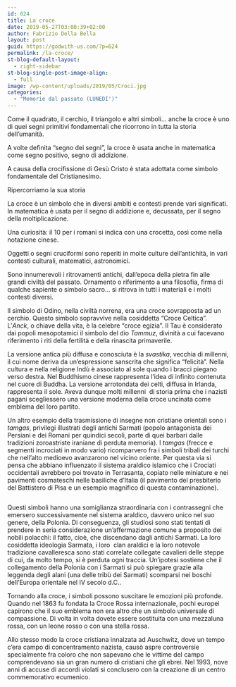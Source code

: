 ```yaml
---
id: 624
title: La croce
date: 2019-05-27T03:00:39+02:00
author: Fabrizio Della Bella
layout: post
guid: https://godwith-us.com/?p=624
permalink: /la-croce/
st-blog-default-layout:
  - right-sidebar
st-blog-single-post-image-align:
  - full
image: /wp-content/uploads/2019/05/Croci.jpg
categories:
  - "Memorie dal passato (LUNEDI')"
---
```

Come il quadrato, il cerchio, il triangolo e altri simboli… anche la croce è uno di quei segni primitivi fondamentali che ricorrono in tutta la storia dell’umanità.

A volte definita “segno dei segni”, la croce è usata anche in matematica come segno positivo, segno di addizione. 

A causa della crocifissione di Gesù Cristo è stata adottata come simbolo fondamentale del Cristianesimo.

Ripercorriamo la sua storia

La croce è un simbolo che in diversi ambiti e contesti prende vari significati. In matematica è usata per il segno di addizione e, decussata, per il segno della moltiplicazione. 

Una curiosità: il 10 per i romani si indica con una crocetta, così come nella notazione cinese.

Oggetti o segni cruciformi sono reperiti in molte culture dell’antichità, in vari contesti culturali, matematici, astronomici. 

Sono innumerevoli i ritrovamenti antichi, dall’epoca della pietra fin alle grandi civiltà del passato. Ornamento o riferimento a una filosofia, firma di qualche sapiente o simbolo sacro… si ritrova in tutti i materiali e i molti contesti diversi.

Il simbolo di Odino, nella civiltà norrena, era una croce sovrapposta ad un cerchio. Questo simbolo sopravvive nella cosiddetta “Croce Celtica”. L’_Anck_, o chiave della vita, è la celebre “croce egizia”. Il Tau è considerato dai popoli mesopotamici il simbolo del dio _Tammuz_, divinità a cui facevano riferimento i riti della fertilità e della rinascita primaverile.

La versione antica più diffusa e conosciuta è la _svastika_, vecchia di millenni, il cui nome deriva da un&#8217;espressione sanscrita che significa “felicità”. Nella cultura e nella religione Indù è associato al sole quando i bracci piegano verso destra. Nel Buddhismo cinese rappresenta l’idea di infinito contenuta nel cuore di Buddha. La versione arrotondata dei celti, diffusa in Irlanda, rappresenta il sole. Aveva dunque molti millenni&nbsp; di storia prima che i nazisti pagani scegliessero una versione moderna della croce uncinata come emblema del loro partito.

Un altro esempio della trasmissione di insegne non cristiane orientali sono i _tamgas_, privilegi illustrati degli antichi Sarmati (popolo antagonista dei Persiani e dei Romani per quindici secoli, parte di quei barbari dalle tradizioni zoroastriste iraniane di perduta memoria). I _tamgas_ (frecce e segmenti incrociati in modo vario) ricomparvero fra i simboli tribali dei turchi che nell&#8217;alto medioevo avanzarono nel vicino oriente. Per questa via si pensa che abbiano influenzato il sistema araldico islamico che i Crociati occidentali avrebbero poi trovato in Terrasanta, copiato nelle miniature e nei pavimenti cosmateschi nelle basiliche d’Italia (il pavimento del presbiterio del Battistero di Pisa e un esempio magnifico di questa contaminazione). 

<div class="wp-block-image">
  <figure class="aligncenter"><img src="https://godwith-us.com/wp-content/uploads/2019/05/Tamga.jpg" alt="" class="wp-image-625" /></figure>
</div>

Questi simboli hanno una somiglianza straordinaria con i contrassegni che emersero successivamente nel sistema araldico, davvero unico nel suo genere, della Polonia. Di conseguenza, gli studiosi sono stati tentati di prendere in seria considerazione un&#8217;affermazione comune a proposito dei nobili polacchi: il fatto, cioè, che discendano dagli antichi Sarmati. La loro cosiddetta ideologia Sarmata, i loro &nbsp;clan araldici e la loro notevole tradizione cavalleresca sono stati correlate collegate cavalieri delle steppe di cui, da molto tempo, si è perduta ogni traccia. Un&#8217;ipotesi sostiene che il collegamento della Polonia con i Sarmati si può spiegare grazie alla leggenda degli alani (una delle tribù dei Sarmati) scomparsi nei boschi dell&#8217;Europa orientale nel IV secolo d.C.. 

Tornando alla croce, i simboli possono suscitare le emozioni più profonde. Quando nel 1863 fu fondata la Croce Rossa internazionale, pochi europei capirono che il suo emblema non era altro che un simbolo universale di compassione. Di volta in volta dovete essere sostituita con una mezzaluna rossa, con un leone rosso o con una stella rossa. 

Allo stesso modo la croce cristiana innalzata ad Auschwitz, dove un tempo c&#8217;era campo di concentramento nazista, causò aspre controversie specialmente fra coloro che non sapevano che le vittime del campo comprendevano sia un gran numero di cristiani che gli ebrei. Nel 1993, nove anni di accuse di accordi violati si conclusero con la creazione di un centro commemorativo ecumenico.